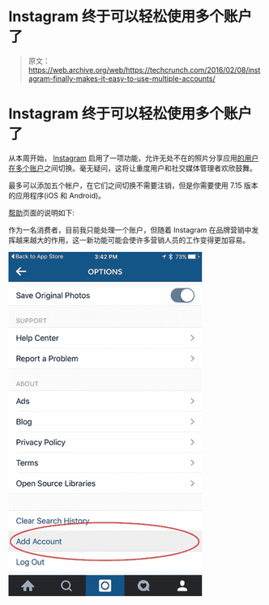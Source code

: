 # Instagram 终于可以轻松使用多个账户了 

> 原文：<https://web.archive.org/web/https://techcrunch.com/2016/02/08/instagram-finally-makes-it-easy-to-use-multiple-accounts/>

# Instagram 终于可以轻松使用多个账户了

从本周开始， [Instagram](https://web.archive.org/web/20221221052457/https://www.instagram.com/) 启用了一项功能，允许无处不在的照片分享应用[的用户在多个账户](https://web.archive.org/web/20221221052457/http://blog.instagram.com/post/138938416772/160208-accountswitching)之间切换。毫无疑问，这将让重度用户和社交媒体管理者欢欣鼓舞。

最多可以添加五个帐户，在它们之间切换不需要注销，但是你需要使用 7.15 版本的应用程序(iOS 和 Android)。

[帮助](https://web.archive.org/web/20221221052457/https://help.instagram.com/1682672155283228)页面的说明如下:

作为一名消费者，目前我只能处理一个账户，但随着 Instagram 在品牌营销中发挥越来越大的作用，这一新功能可能会使许多营销人员的工作变得更加容易。

[![insta](img/1b98bd6de925b802faadd170407a99d8.png)](https://web.archive.org/web/20221221052457/https://techcrunch.com/2016/02/08/instagram-finally-makes-it-easy-to-use-multiple-accounts/insta-5/)